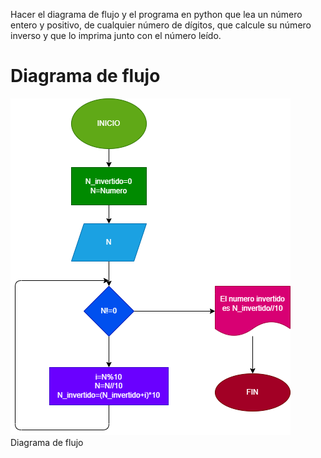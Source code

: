 Hacer el diagrama de flujo y el programa en python que lea un número entero y positivo, de cualquier número de dígitos, que calcule su número inverso y que lo imprima junto con el número leído.
# Diagrama de flujo
![Diagrama de flujo ](diagrama.png)Diagrama de flujo